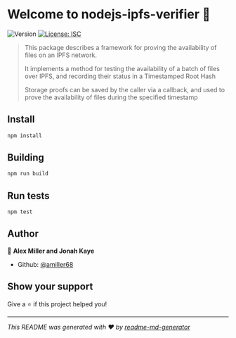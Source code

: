 <h1>Welcome to nodejs-ipfs-verifier 👋</h1>
<p>
  <img alt="Version" src="https://img.shields.io/badge/version-(0.0.1)-blue.svg?cacheSeconds=2592000" />
  <a href="#" target="_blank">
    <img alt="License: ISC" src="https://img.shields.io/badge/License-ISC-yellow.svg" />
  </a>
</p>

> This package describes a framework for proving the availability of files on an IPFS network.
> 
> It implements a method for testing the availability of a batch of files over IPFS, and recording their status in a Timestamped Root Hash
> 
> Storage proofs can be saved by the caller via a callback, and used to prove the availability of files during the specified timestamp

## Install

```sh
npm install
```

## Building

```sh
npm run build
```

## Run tests

```sh
npm test
```

## Author

👤 **Alex Miller and Jonah Kaye**

* Github: [@amiller68](https://github.com/amiller68)

## Show your support

Give a ⭐️ if this project helped you!

***
_This README was generated with ❤️ by [readme-md-generator](https://github.com/kefranabg/readme-md-generator)_